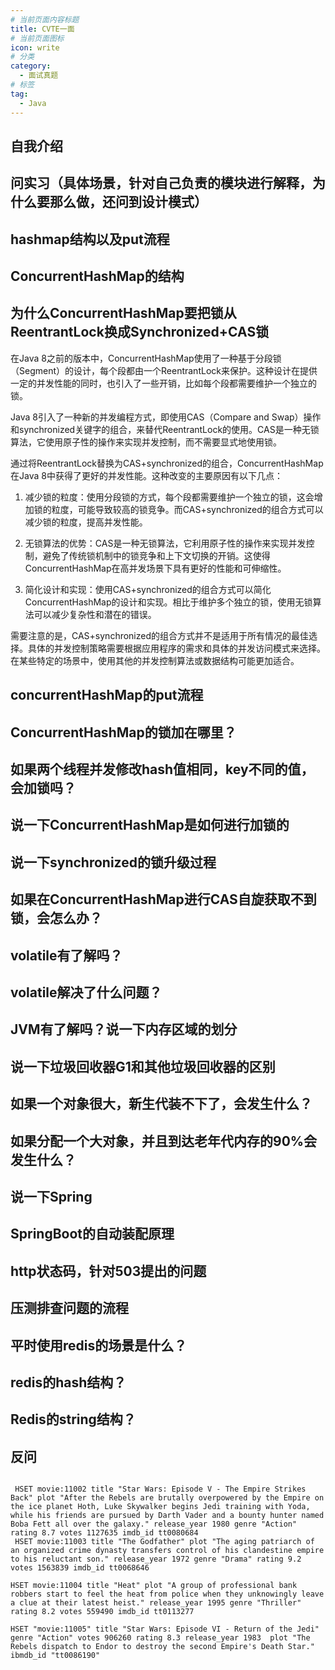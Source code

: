 ```yaml
---
# 当前页面内容标题
title: CVTE一面
# 当前页面图标
icon: write
# 分类
category:
  - 面试真题
# 标签
tag:
  - Java
---
```


## 自我介绍

## 问实习（具体场景，针对自己负责的模块进行解释，为什么要那么做，还问到设计模式）

## hashmap结构以及put流程

## ConcurrentHashMap的结构

## 为什么ConcurrentHashMap要把锁从ReentrantLock换成Synchronized+CAS锁

在Java 8之前的版本中，ConcurrentHashMap使用了一种基于分段锁（Segment）的设计，每个段都由一个ReentrantLock来保护。这种设计在提供一定的并发性能的同时，也引入了一些开销，比如每个段都需要维护一个独立的锁。

Java 8引入了一种新的并发编程方式，即使用CAS（Compare and Swap）操作和synchronized关键字的组合，来替代ReentrantLock的使用。CAS是一种无锁算法，它使用原子性的操作来实现并发控制，而不需要显式地使用锁。

通过将ReentrantLock替换为CAS+synchronized的组合，ConcurrentHashMap在Java 8中获得了更好的并发性能。这种改变的主要原因有以下几点：

1. 减少锁的粒度：使用分段锁的方式，每个段都需要维护一个独立的锁，这会增加锁的粒度，可能导致较高的锁竞争。而CAS+synchronized的组合方式可以减少锁的粒度，提高并发性能。

2. 无锁算法的优势：CAS是一种无锁算法，它利用原子性的操作来实现并发控制，避免了传统锁机制中的锁竞争和上下文切换的开销。这使得ConcurrentHashMap在高并发场景下具有更好的性能和可伸缩性。

3. 简化设计和实现：使用CAS+synchronized的组合方式可以简化ConcurrentHashMap的设计和实现。相比于维护多个独立的锁，使用无锁算法可以减少复杂性和潜在的错误。

需要注意的是，CAS+synchronized的组合方式并不是适用于所有情况的最佳选择。具体的并发控制策略需要根据应用程序的需求和具体的并发访问模式来选择。在某些特定的场景中，使用其他的并发控制算法或数据结构可能更加适合。

## concurrentHashMap的put流程

## ConcurrentHashMap的锁加在哪里？

## 如果两个线程并发修改hash值相同，key不同的值，会加锁吗？

## 说一下ConcurrentHashMap是如何进行加锁的

## 说一下synchronized的锁升级过程

## 如果在ConcurrentHashMap进行CAS自旋获取不到锁，会怎么办？

## volatile有了解吗？

## volatile解决了什么问题？

## JVM有了解吗？说一下内存区域的划分

## 说一下垃圾回收器G1和其他垃圾回收器的区别

## 如果一个对象很大，新生代装不下了，会发生什么？

## 如果分配一个大对象，并且到达老年代内存的90%会发生什么？

## 说一下Spring

## SpringBoot的自动装配原理

## http状态码，针对503提出的问题

## 压测排查问题的流程

## 平时使用redis的场景是什么？

## redis的hash结构？

## Redis的string结构？

## 反问

```

 HSET movie:11002 title "Star Wars: Episode V - The Empire Strikes Back" plot "After the Rebels are brutally overpowered by the Empire on the ice planet Hoth, Luke Skywalker begins Jedi training with Yoda, while his friends are pursued by Darth Vader and a bounty hunter named Boba Fett all over the galaxy." release_year 1980 genre "Action" rating 8.7 votes 1127635 imdb_id tt0080684
 HSET movie:11003 title "The Godfather" plot "The aging patriarch of an organized crime dynasty transfers control of his clandestine empire to his reluctant son." release_year 1972 genre "Drama" rating 9.2 votes 1563839 imdb_id tt0068646

HSET movie:11004 title "Heat" plot "A group of professional bank robbers start to feel the heat from police when they unknowingly leave a clue at their latest heist." release_year 1995 genre "Thriller" rating 8.2 votes 559490 imdb_id tt0113277

HSET "movie:11005" title "Star Wars: Episode VI - Return of the Jedi" genre "Action" votes 906260 rating 8.3 release_year 1983  plot "The Rebels dispatch to Endor to destroy the second Empire's Death Star." ibmdb_id "tt0086190" 

```

